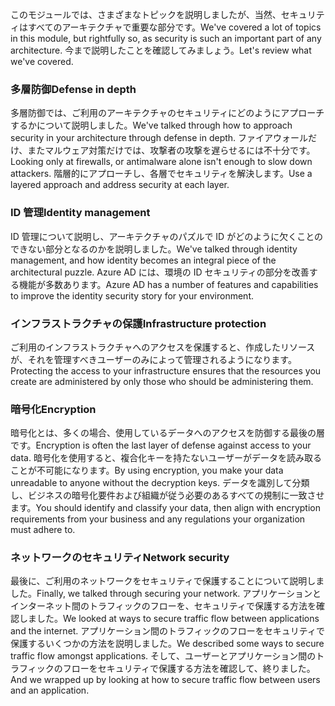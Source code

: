 <span data-ttu-id="c32ad-101">このモジュールでは、さまざまなトピックを説明しましたが、当然、セキュリティはすべてのアーキテクチャで重要な部分です。</span><span class="sxs-lookup"><span data-stu-id="c32ad-101">We've covered a lot of topics in this module, but rightfully so, as security is such an important part of any architecture.</span></span> <span data-ttu-id="c32ad-102">今まで説明したことを確認してみましょう。</span><span class="sxs-lookup"><span data-stu-id="c32ad-102">Let's review what we've covered.</span></span>

### <a name="defense-in-depth"></a><span data-ttu-id="c32ad-103">多層防御</span><span class="sxs-lookup"><span data-stu-id="c32ad-103">Defense in depth</span></span>

<span data-ttu-id="c32ad-104">多層防御では、ご利用のアーキテクチャのセキュリティにどのようにアプローチするかについて説明しました。</span><span class="sxs-lookup"><span data-stu-id="c32ad-104">We've talked through how to approach security in your architecture through defense in depth.</span></span> <span data-ttu-id="c32ad-105">ファイアウォールだけ、またマルウェア対策だけでは、攻撃者の攻撃を遅らせるには不十分です。</span><span class="sxs-lookup"><span data-stu-id="c32ad-105">Looking only at firewalls, or antimalware alone isn't enough to slow down attackers.</span></span> <span data-ttu-id="c32ad-106">階層的にアプローチし、各層でセキュリティを解決します。</span><span class="sxs-lookup"><span data-stu-id="c32ad-106">Use a layered approach and address security at each layer.</span></span>

### <a name="identity-management"></a><span data-ttu-id="c32ad-107">ID 管理</span><span class="sxs-lookup"><span data-stu-id="c32ad-107">Identity management</span></span>

<span data-ttu-id="c32ad-108">ID 管理について説明し、アーキテクチャのパズルで ID がどのように欠くことのできない部分となるのかを説明しました。</span><span class="sxs-lookup"><span data-stu-id="c32ad-108">We've talked through identity management, and how identity becomes an integral piece of the architectural puzzle.</span></span> <span data-ttu-id="c32ad-109">Azure AD には、環境の ID セキュリティの部分を改善する機能が多数あります。</span><span class="sxs-lookup"><span data-stu-id="c32ad-109">Azure AD has a number of features and capabilities to improve the identity security story for your environment.</span></span>

### <a name="infrastructure-protection"></a><span data-ttu-id="c32ad-110">インフラストラクチャの保護</span><span class="sxs-lookup"><span data-stu-id="c32ad-110">Infrastructure protection</span></span>

<span data-ttu-id="c32ad-111">ご利用のインフラストラクチャへのアクセスを保護すると、作成したリソースが、それを管理すべきユーザーのみによって管理されるようになります。</span><span class="sxs-lookup"><span data-stu-id="c32ad-111">Protecting the access to your infrastructure ensures that the resources you create are administered by only those who should be administering them.</span></span>

### <a name="encryption"></a><span data-ttu-id="c32ad-112">暗号化</span><span class="sxs-lookup"><span data-stu-id="c32ad-112">Encryption</span></span>

<span data-ttu-id="c32ad-113">暗号化とは、多くの場合、使用しているデータへのアクセスを防御する最後の層です。</span><span class="sxs-lookup"><span data-stu-id="c32ad-113">Encryption is often the last layer of defense against access to your data.</span></span> <span data-ttu-id="c32ad-114">暗号化を使用すると、複合化キーを持たないユーザーがデータを読み取ることが不可能になります。</span><span class="sxs-lookup"><span data-stu-id="c32ad-114">By using encryption, you make your data unreadable to anyone without the decryption keys.</span></span> <span data-ttu-id="c32ad-115">データを識別して分類し、ビジネスの暗号化要件および組織が従う必要のあるすべての規制に一致させます。</span><span class="sxs-lookup"><span data-stu-id="c32ad-115">You should identify and classify your data, then align with encryption requirements from your business and any regulations your organization must adhere to.</span></span>

### <a name="network-security"></a><span data-ttu-id="c32ad-116">ネットワークのセキュリティ</span><span class="sxs-lookup"><span data-stu-id="c32ad-116">Network security</span></span>

<span data-ttu-id="c32ad-117">最後に、ご利用のネットワークをセキュリティで保護することについて説明しました。</span><span class="sxs-lookup"><span data-stu-id="c32ad-117">Finally, we talked through securing your network.</span></span> <span data-ttu-id="c32ad-118">アプリケーションとインターネット間のトラフィックのフローを、セキュリティで保護する方法を確認しました。</span><span class="sxs-lookup"><span data-stu-id="c32ad-118">We looked at ways to secure traffic flow between applications and the internet.</span></span> <span data-ttu-id="c32ad-119">アプリケーション間のトラフィックのフローをセキュリティで保護するいくつかの方法を説明しました。</span><span class="sxs-lookup"><span data-stu-id="c32ad-119">We described some ways to secure traffic flow amongst applications.</span></span> <span data-ttu-id="c32ad-120">そして、ユーザーとアプリケーション間のトラフィックのフローをセキュリティで保護する方法を確認して、終りました。</span><span class="sxs-lookup"><span data-stu-id="c32ad-120">And we wrapped up by looking at how to secure traffic flow between users and an application.</span></span>

